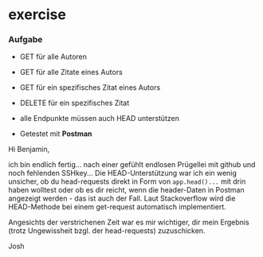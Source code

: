 # exercise

### Aufgabe
- GET für alle Autoren
- GET für alle Zitate eines Autors
- GET für ein spezifisches Zitat eines Autors
- DELETE für ein spezifisches Zitat
- alle Endpunkte müssen auch HEAD unterstützen

- Getestet mit **Postman**

Hi Benjamin,

ich bin endlich fertig... nach einer gefühlt endlosen Prügellei mit github und noch fehlenden SSHkey...
Die HEAD-Unterstützung war ich ein wenig unsicher, ob du head-requests direkt in Form von `app.head()...` mit drin haben wolltest oder ob es dir reicht, wenn die header-Daten in Postman angezeigt werden - das ist auch der Fall. Laut Stackoverflow wird die HEAD-Methode bei einem get-request automatisch implementiert.

Angesichts der verstrichenen Zeit war es mir wichtiger, dir mein Ergebnis (trotz Ungewissheit bzgl. der head-requests) zuzuschicken. 

Josh
